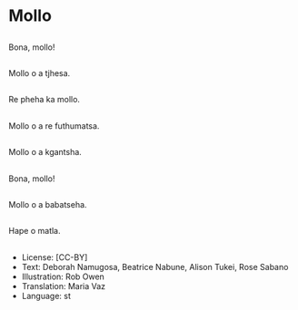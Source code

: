 # Mollo

##
Bona, mollo!

##
Mollo o a tjhesa.

##
Re pheha ka mollo.

##
Mollo o a re futhumatsa.

##
Mollo o a kgantsha.

##
Bona, mollo!

##
Mollo o a babatseha.

##
Hape o matla.

##
* License: [CC-BY]
* Text: Deborah Namugosa, Beatrice Nabune, Alison Tukei, Rose Sabano
* Illustration: Rob Owen
* Translation: Maria Vaz
* Language: st
